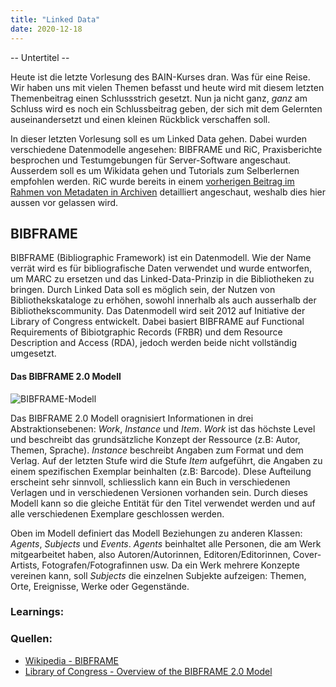 ```yaml
---
title: "Linked Data"
date: 2020-12-18
---
```




-- Untertitel --

Heute ist die letzte Vorlesung des BAIN-Kurses dran. Was für eine Reise. Wir haben uns mit vielen Themen befasst und heute wird mit diesem letzten Themenbeitrag einen Schlussstrich gesetzt. Nun ja nicht ganz, _ganz_ am Schluss wird es noch ein Schlussbeitrag geben, der sich mit dem Gelernten auseinandersetzt und einen kleinen Rückblick verschaffen soll.

In dieser letzten Vorlesung soll es um Linked Data gehen. Dabei wurden verschiedene Datenmodelle angesehen: BIBFRAME und RiC, Praxisberichte besprochen und Testumgebungen für Server-Software angeschaut. Ausserdem soll es um Wikidata gehen und Tutorials zum Selberlernen empfohlen werden. RiC wurde bereits in einem [vorherigen Beitrag im Rahmen von Metadaten in Archiven](https://tinablabla.github.io/bainotes/2020/10/09/Metadaten-im-Archiv.html) detailliert angeschaut, weshalb dies hier aussen vor gelassen wird.

## BIBFRAME
BIBFRAME (Bibliographic Framework) ist ein Datenmodell. Wie der Name verrät wird es für bibliografische Daten verwendet und wurde entworfen, um MARC zu ersetzen und das Linked-Data-Prinzip in die Bibliotheken zu bringen. Durch Linked Data soll es möglich sein, der Nutzen von  Bibliothekskataloge zu erhöhen, sowohl innerhalb als auch ausserhalb der Bibliothekscommunity. Das Datenmodell wird seit 2012 auf Initiative der Library of Congress entwickelt. Dabei basiert BIBFRAME auf Functional Requirements of Bibiotgraphic Records (FRBR) und dem Resource Description and Access (RDA), jedoch werden beide nicht vollständig umgesetzt.

#### Das BIBFRAME 2.0 Modell

![BIBFRAME-Modell]({{site.baseurl}}/pictures/BIBFRAME.png)

Das BIBFRAME 2.0 Modell oragnisiert Informationen in drei Abstraktionsebenen: _Work_, _Instance_ und _Item_.
_Work_ ist das höchste Level und beschreibt das grundsätzliche Konzept der Ressource (z.B: Autor, Themen, Sprache). _Instance_ beschreibt Angaben zum Format und dem Verlag. Auf der letzten Stufe wird die Stufe _Item_ aufgeführt, die Angaben zu einem spezifischen Exemplar beinhalten (z.B: Barcode). DIese Aufteilung erscheint sehr sinnvoll, schliesslich kann ein Buch in verschiedenen Verlagen und in verschiedenen Versionen vorhanden sein. Durch dieses Modell kann so die gleiche Entität für den Titel verwendet werden und auf alle verschiedenen Exemplare geschlossen werden.

Oben im Modell definiert das Modell Beziehungen zu anderen Klassen: _Agents_, _Subjects_ und _Events_. _Agents_ beinhaltet alle Personen, die am Werk mitgearbeitet haben, also Autoren/Autorinnen, Editoren/Editorinnen, Cover-Artists, Fotografen/Fotografinnen usw. Da ein Werk mehrere Konzepte vereinen kann, soll _Subjects_ die einzelnen Subjekte aufzeigen: Themen, Orte, Ereignisse, Werke oder Gegenstände. 

### Learnings:
### Quellen:
- [Wikipedia - BIBFRAME](https://de.wikipedia.org/wiki/BIBFRAME)
- [Library of Congress - Overview of the BIBFRAME 2.0 Model](https://www.loc.gov/bibframe/docs/bibframe2-model.html)
